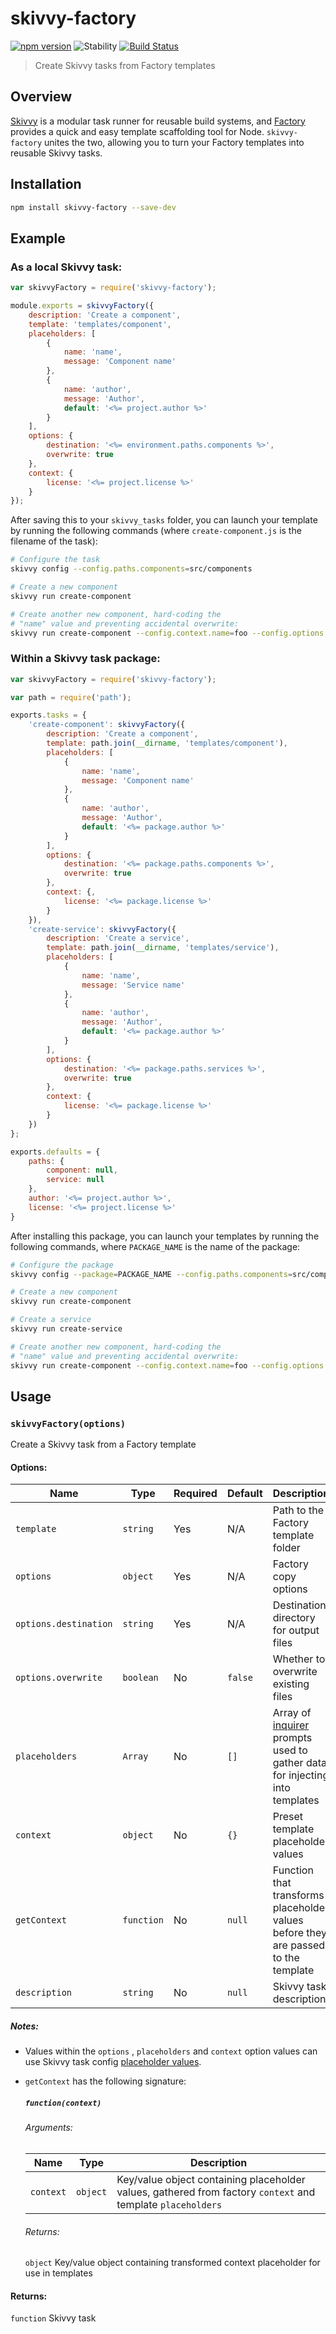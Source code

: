 # skivvy-factory
[![npm version](https://img.shields.io/npm/v/skivvy-factory.svg)](https://www.npmjs.com/package/skivvy-factory)
![Stability](https://img.shields.io/badge/stability-stable-brightgreen.svg)
[![Build Status](https://travis-ci.org/timkendrick/skivvy-factory.svg?branch=master)](https://travis-ci.org/timkendrick/skivvy-factory)

> Create Skivvy tasks from Factory templates


## Overview

[Skivvy](https://www.npmjs.com/package/skivvy) is a modular task runner for reusable build systems, and [Factory](https://www.npmjs.com/package/factory) provides a quick and easy template scaffolding tool for Node. `skivvy-factory` unites the two, allowing you to turn your Factory templates into reusable Skivvy tasks.


## Installation

```bash
npm install skivvy-factory --save-dev
```


## Example

### As a local Skivvy task:

```javascript
var skivvyFactory = require('skivvy-factory');

module.exports = skivvyFactory({
	description: 'Create a component',
	template: 'templates/component',
	placeholders: [
		{
			name: 'name',
			message: 'Component name'
		},
		{
			name: 'author',
			message: 'Author',
			default: '<%= project.author %>'
		}
	],
	options: {
		destination: '<%= environment.paths.components %>',
		overwrite: true
	},
	context: {
		license: '<%= project.license %>'
	}
});
```

After saving this to your `skivvy_tasks` folder, you can launch your template by running the following commands (where `create-component.js` is the filename of the task):

```bash
# Configure the task
skivvy config --config.paths.components=src/components

# Create a new component
skivvy run create-component

# Create another new component, hard-coding the
# "name" value and preventing accidental overwrite:
skivvy run create-component --config.context.name=foo --config.options.overwrite=false
```

### Within a Skivvy task package:

```javascript
var skivvyFactory = require('skivvy-factory');

var path = require('path');

exports.tasks = {
	'create-component': skivvyFactory({
		description: 'Create a component',
		template: path.join(__dirname, 'templates/component'),
		placeholders: [
			{
				name: 'name',
				message: 'Component name'
			},
			{
				name: 'author',
				message: 'Author',
				default: '<%= package.author %>'
			}
		],
		options: {
			destination: '<%= package.paths.components %>',
			overwrite: true
		},
		context: {,
			license: '<%= package.license %>'
		}
	}),
	'create-service': skivvyFactory({
		description: 'Create a service',
		template: path.join(__dirname, 'templates/service'),
		placeholders: [
			{
				name: 'name',
				message: 'Service name'
			},
			{
				name: 'author',
				message: 'Author',
				default: '<%= package.author %>'
			}
		],
		options: {
			destination: '<%= package.paths.services %>',
			overwrite: true
		},
		context: {
			license: '<%= package.license %>'
		}
	})
};

exports.defaults = {
	paths: {
		component: null,
		service: null
	},
	author: '<%= project.author %>',
	license: '<%= project.license %>'
}
```

After installing this package, you can launch your templates by running the following commands, where `PACKAGE_NAME` is the name of the package:

```bash
# Configure the package
skivvy config --package=PACKAGE_NAME --config.paths.components=src/components --config.paths.services=src/services

# Create a new component
skivvy run create-component

# Create a service
skivvy run create-service

# Create another new component, hard-coding the
# "name" value and preventing accidental overwrite:
skivvy run create-component --config.context.name=foo --config.options.overwrite=false
```


## Usage

### `skivvyFactory(options)`

Create a Skivvy task from a Factory template

#### Options:

| Name | Type | Required | Default | Description |
| ---- | ---- | -------- | ------- | ----------- |
| `template` | `string` | Yes | N/A | Path to the Factory template folder |
| `options` | `object` | Yes | N/A | Factory copy options |
| `options.destination` | `string` | Yes | N/A | Destination directory for output files |
| `options.overwrite` | `boolean` | No | `false` | Whether to overwrite existing files |
| `placeholders` | `Array` | No | `[]` | Array of [inquirer](https://www.npmjs.com/package/inquirer) prompts used to gather data for injecting into templates |
| `context` | `object` | No | `{}` | Preset template placeholder values |
| `getContext` | `function` | No | `null` | Function that transforms placeholder values before they are passed to the template |
| `description` | `string` | No | `null` | Skivvy task description |

##### Notes:

- Values within the `options` , `placeholders` and `context` option values can use Skivvy task config [placeholder values](https://github.com/timkendrick/skivvy/blob/master/docs/guide/02-configuring-tasks.md#using-placeholders-in-configuration-values).

- `getContext` has the following signature:

	##### `function(context)`

	###### Arguments:

	| Name | Type | Description |
	| ---- | ---- | ----------- |
	| `context` | `object` | Key/value object containing placeholder values, gathered from factory `context` and template `placeholders` |

	###### Returns:

	`object` Key/value object containing transformed context placeholder for use in templates

#### Returns:

`function` Skivvy task
